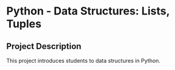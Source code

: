 # Python - Data Structures: Lists, Tuples

## Project Description
This project introduces students to data structures in Python.
